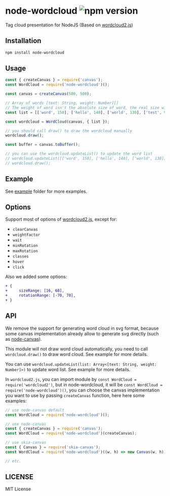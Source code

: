 # node-wordcloud ![npm version](https://img.shields.io/npm/v/node-wordcloud.svg) 

Tag cloud presentation for NodeJS (Based on [wordcloud2.js](https://github.com/timdream/wordcloud2.js))



## Installation

```bash
npm install node-wordcloud
```

## Usage

```javascript
const { createCanvas } = require('canvas');
const WordCloud = require('node-wordcloud')();

const canvas = createCanvas(500, 500);

// Array of words [text: String, weight: Number][]
// The weight of word isn't the absolute size of word, the real size will be automatically calculated based on options.sizeRange
const list = [['word', 150], ['hello', 140], ['world', 130], ['test', 90]];

const wordcloud = WordCloud(canvas, { list });

// you should call draw() to draw the wordcloud manually
wordcloud.draw();

const buffer = canvas.toBuffer();

// you can use the wordcloud.updateList() to update the word list
// wordcloud.updateList([['word', 150], ['hello', 140], ['world', 130], ['test', 90]]);
// wordcloud.draw();
```

## Example

See [example](./example) folder for more examples.

## Options

Support most of options of [wordcloud2.js](https://github.com/timdream/wordcloud2.js), except for:

- `clearCanvas`
- `weightFactor`
- `wait`
- `minRotation`
- `maxRotation`
- `classes`
- `hover`
- `click`

Also we added some options:

```diff
+ {
+     sizeRange: [16, 68], 
+     rotationRange: [-70, 70],
+ }
```

## API

We remove the support for generating word cloud in svg format, because some canvas implementation already allow to generate svg directly (such as [node-canvas](https://github.com/Automattic/node-canvas)).

This module will not draw word cloud automatically, you need to call `wordcloud.draw()` to draw word cloud. See example for more details.

You can use `wordcloud.updateList(list: Array<[text: String, weight: Number]>)` to update word list. See example for more details.

In `wordcloud2.js`, you can import module by `const WordCloud = require('wordcloud2')`, but in node-wordcloud, it will be `const WordCloud = require('node-wordcloud')()`, you can choose the canvas implementation you want to use by passing `createCanvas` function, here here some examples:

```javascript
// use node-canvas default
const WordCloud = require('node-wordcloud')();

// use node-canvas
const { createCanvas } = require('canvas');
const WordCloud = require('node-wordcloud')(createCanvas);

// use skia-canvas
const { Canvas } = require('skia-canvas');
const WordCloud = require('node-wordcloud')((w, h) => new Canvas(w, h));

// etc.
```

## LICENSE

MIT License
